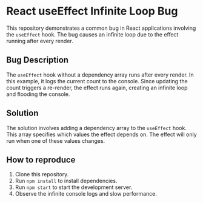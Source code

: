 # React useEffect Infinite Loop Bug

This repository demonstrates a common bug in React applications involving the `useEffect` hook.  The bug causes an infinite loop due to the effect running after every render.

## Bug Description

The `useEffect` hook without a dependency array runs after every render. In this example, it logs the current count to the console.  Since updating the count triggers a re-render, the effect runs again, creating an infinite loop and flooding the console.

## Solution

The solution involves adding a dependency array to the `useEffect` hook.  This array specifies which values the effect depends on. The effect will only run when one of these values changes.

## How to reproduce

1. Clone this repository.
2. Run `npm install` to install dependencies.
3. Run `npm start` to start the development server.
4. Observe the infinite console logs and slow performance.